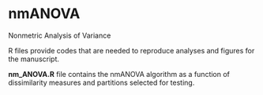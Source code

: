 # nmANOVA
Nonmetric Analysis of Variance

R files provide codes that are needed to reproduce analyses and figures for the manuscript.

**nm_ANOVA.R** file contains the nmANOVA algorithm as a function of dissimilarity measures and partitions selected for testing.
